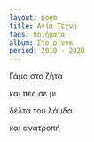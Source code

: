 ```yaml
---
layout: poem
title: Αγία Τέχνη
tags: ποιήματα
album: Στο ρίνγκ
period: 2010 - 2020
---
```


Γάμα στο ζήτα

και πες σε μι

δέλτα του λάμδα

και ανατροπή
